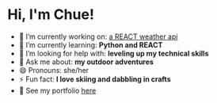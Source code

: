 <h1>Hi, I'm Chue!</h1>

- 🔭 I’m currently working on: [a REACT weather api](https://github.com/chueny/weather-app-react)
- 🌱 I’m currently learning: **Python and REACT**
- 🤝 I’m looking for help with: **leveling up my technical skills**
- 💬 Ask me about: **my outdoor adventures**
- 😄 Pronouns: she/her
- ⚡ Fun fact: **I love skiing and dabbling in crafts**
- 🔗 See my portfolio [here](https://lambent-cactus-fc5457.netlify.app/)

